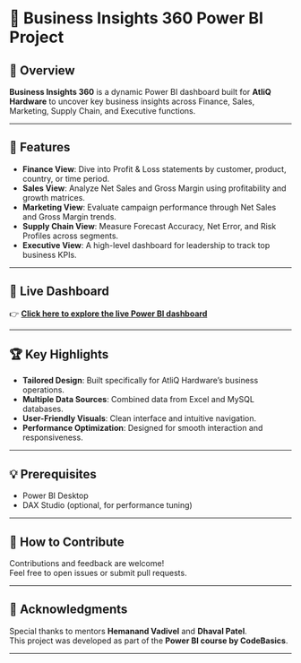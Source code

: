 # 🚀 Business Insights 360 Power BI Project

## 📌 Overview  
**Business Insights 360** is a dynamic Power BI dashboard built for **AtliQ Hardware** to uncover key business insights across Finance, Sales, Marketing, Supply Chain, and Executive functions.

---

## 🎯 Features

- **Finance View**: Dive into Profit & Loss statements by customer, product, country, or time period.
- **Sales View**: Analyze Net Sales and Gross Margin using profitability and growth matrices.
- **Marketing View**: Evaluate campaign performance through Net Sales and Gross Margin trends.
- **Supply Chain View**: Measure Forecast Accuracy, Net Error, and Risk Profiles across segments.
- **Executive View**: A high-level dashboard for leadership to track top business KPIs.

---

## 🔗 Live Dashboard  
👉 [**Click here to explore the live Power BI dashboard**](https://app.powerbi.com/view?r=eyJrIjoiMzBjZjMwYmMtMGI5ZS00ZjcyLTk2NTctMTdmYWI1OGRhZGEzIiwidCI6ImM2ZTU0OWIzLTVmNDUtNDAzMi1hYWU5LWQ0MjQ0ZGM1YjJjNCJ9)

---

## 🏆 Key Highlights

- **Tailored Design**: Built specifically for AtliQ Hardware’s business operations.
- **Multiple Data Sources**: Combined data from Excel and MySQL databases.
- **User-Friendly Visuals**: Clean interface and intuitive navigation.
- **Performance Optimization**: Designed for smooth interaction and responsiveness.

---

## 💡 Prerequisites

- Power BI Desktop  
- DAX Studio (optional, for performance tuning)

---

## 🤝 How to Contribute

Contributions and feedback are welcome!  
Feel free to open issues or submit pull requests.

---

## 🙌 Acknowledgments

Special thanks to mentors **Hemanand Vadivel** and **Dhaval Patel**.  
This project was developed as part of the **Power BI course by CodeBasics**.

---
